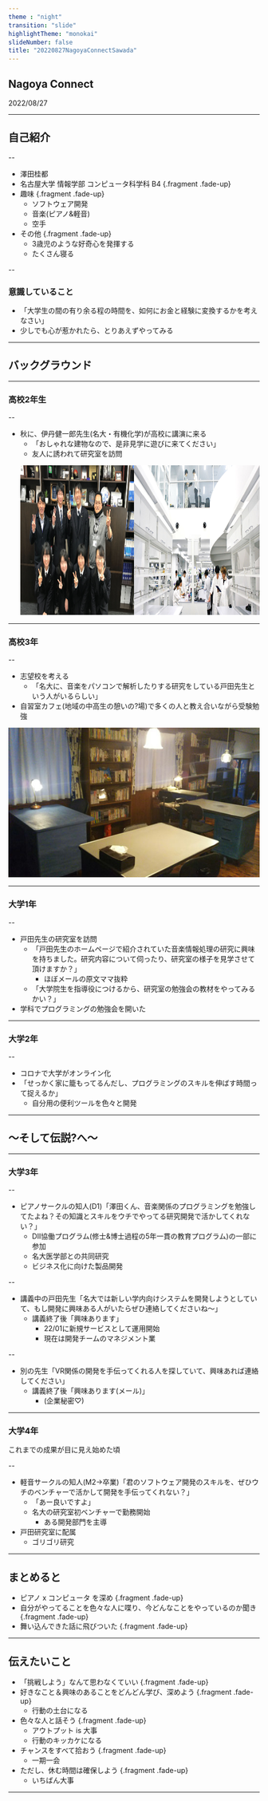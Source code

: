 ```yaml
---
theme : "night"
transition: "slide"
highlightTheme: "monokai"
slideNumber: false
title: "20220827NagoyaConnectSawada"
---
```


##  Nagoya Connect
2022/08/27

---

## 自己紹介

--

- 澤田桂都
- 名古屋大学 情報学部 コンピュータ科学科 B4 {.fragment .fade-up}
- 趣味 {.fragment .fade-up}
  - ソフトウェア開発
  - 音楽(ピアノ&軽音)
  - 空手
- その他 {.fragment .fade-up}
  - 3歳児のような<span class="fragment highlight-red">好奇心</span>を発揮する
  - たくさん<span class="fragment highlight-red">寝る</span>

--

### 意識していること

- 「大学生の間の有り余る程の時間を、如何にお金と経験に変換するかを考えなさい」
- 少しでも心が惹かれたら、とりあえずやってみる

---

## バックグラウンド

---

### 高校2年生

--

- 秋に、伊丹健一郎先生(名大・有機化学)が高校に講演に来る
  - 「おしゃれな建物なので、是非見学に遊びに来てください」
  - 友人に誘われて<span class="fragment highlight-red">研究室を訪問</span>

<ul style="display: flex;">
    <li style="list-style: none;"><img src="img/itbm.jpg" style="height: 300px;"></li>
    <li style="list-style: none;"><img src="img/visual.jpg" style="height: 300px;"></li>
</ul>


---

### 高校3年

--

- 志望校を考える
  - 「名大に、音楽をパソコンで解析したりする研究をしている<span class="fragment highlight-red">戸田先生</span>という人がいるらしい」
- 自習室カフェ(地域の中高生の憩いの?場)で<span class="fragment highlight-red">多くの人と教え合い</span>ながら受験勉強

<img src="/img/talk.jpg" style="height: 300px;">

---

### 大学1年

--

- 戸田先生の<span class="fragment highlight-red">研究室を訪問</span>
    - 「戸田先生のホームページで紹介されていた音楽情報処理の研究に興味を持ちました。研究内容について伺ったり、研究室の様子を見学させて頂けますか？」
      - ほぼメールの原文ママ抜粋
    - 「大学院生を指導役につけるから、研究室の勉強会の教材をやってみるかい？」
- 学科でプログラミングの<span class="fragment highlight-red">勉強会を開いた</span>

---

### 大学2年

--

- コロナで大学がオンライン化
- 「せっかく家に籠もってるんだし、プログラミングのスキルを伸ばす時間って捉えるか」
  - 自分用の便利ツールを色々と開発

---

## 〜そして伝説?へ〜

---

### 大学3年

--

- <span class="fragment highlight-red">ピアノサークルの知人(D1)</span>「澤田くん、音楽関係のプログラミングを勉強してたよね？その知識とスキルをウチでやってる研究開発で活かしてくれない？」
    - DII協働プログラム(修士&博士過程の5年一貫の教育プログラム)の一部に参加
    - 名大医学部との共同研究
    - ビジネス化に向けた製品開発

--

- 講義中の戸田先生「名大では新しい学内向けシステムを開発しようとしていて、もし開発に興味ある人がいたらぜひ連絡してくださいね〜」
    - <span class="fragment highlight-red">講義終了後</span>「興味あります」
        - 22/01に新規サービスとして運用開始
        - 現在は開発チームのマネジメント業

--

- 別の先生「VR関係の開発を手伝ってくれる人を探していて、興味あれば連絡してください」
    - <span class="fragment highlight-red">講義終了後</span>「興味あります(メール)」
        - (企業秘密♡)

---

### 大学4年

これまでの成果が目に見え始めた頃

--

- <span class="fragment highlight-red">軽音サークルの知人</span>(M2→卒業)「君のソフトウェア開発のスキルを、ぜひウチのベンチャーで活かして開発を手伝ってくれない？」
    - 「<span class="fragment highlight-red">あー良いですよ</span>」
    - 名大の研究室初ベンチャーで勤務開始
        - ある開発部門を主導
- 戸田研究室に配属
  - ゴリゴリ研究

---

## まとめると

- ピアノ x コンピュータ を深め {.fragment .fade-up}
- 自分がやってることを色々な人に喋り、今どんなことをやっているのか聞き {.fragment .fade-up}
- 舞い込んできた話に飛びついた {.fragment .fade-up}

---

## 伝えたいこと

- 「挑戦しよう」なんて思わなくていい {.fragment .fade-up}
- 好きなこと＆興味のあることをどんどん学び、深めよう  {.fragment .fade-up}
    - 行動の土台になる
- 色々な人と話そう {.fragment .fade-up}
    - アウトプット is 大事
    - 行動のキッカケになる
- チャンスをすべて拾おう {.fragment .fade-up}
    - 一期一会
- ただし、休む時間は確保しよう {.fragment .fade-up}
    - いちばん大事

---
<span class="fragment highlight-red"></span>